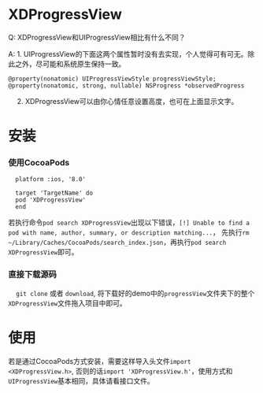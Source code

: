 # XDProgressView
Q: XDProgressView和UIProgressView相比有什么不同？
   

A:  1. UIProgressView的下面这两个属性暂时没有去实现，个人觉得可有可无。除此之外，尽可能和系统原生保持一致。</br>

    @property(nonatomic) UIProgressViewStyle progressViewStyle;
    @property(nonatomic, strong, nullable) NSProgress *observedProgress
     
　  2. XDProgressView可以由你心情任意设置高度，也可在上面显示文字。
   
# 安装
### 使用CocoaPods

```
  platform :ios, '8.0'
  
  target 'TargetName' do
  pod 'XDProgressView'
  end
```
     
若执行命令`pod search XDProgressView`出现以下错误，`[!] Unable to find a pod with name, author, summary, or description matching...`， 
先执行`rm ~/Library/Caches/CocoaPods/search_index.json`，再执行`pod search XDProgressView`即可。
     
### 直接下载源码
  
     `git clone` 或者 `download`, 将下载好的demo中的`progressView`文件夹下的整个`XDProgressView`文件拖入项目中即可。
     
# 使用
 
若是通过CocoaPods方式安装，需要这样导入头文件`import <XDProgressView.h>`, 否则的话`import 'XDProgressView.h'`，使用方式和`UIProgressView`基本相同，具体请看接口文件。

